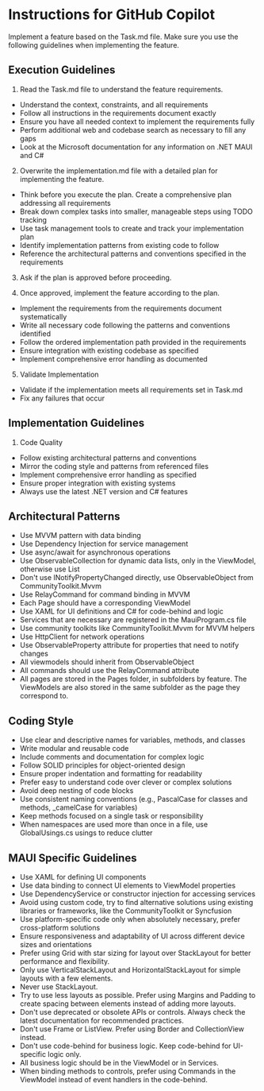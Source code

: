 # Instructions for GitHub Copilot
Implement a feature based on the Task.md file. Make sure you use the following guidelines when implementing the feature.

## Execution Guidelines
1. Read the Task.md file to understand the feature requirements.
- Understand the context, constraints, and all requirements
- Follow all instructions in the requirements document exactly
- Ensure you have all needed context to implement the requirements fully
- Perform additional web and codebase search as necessary to fill any gaps
- Look at the Microsoft documentation for any information on .NET MAUI and C#

2. Overwrite the implementation.md file with a detailed plan for implementing the feature.
- Think before you execute the plan. Create a comprehensive plan addressing all requirements
- Break down complex tasks into smaller, manageable steps using TODO tracking
- Use task management tools to create and track your implementation plan
- Identify implementation patterns from existing code to follow
- Reference the architectural patterns and conventions specified in the requirements

3. Ask if the plan is approved before proceeding.

4. Once approved, implement the feature according to the plan.
- Implement the requirements from the requirements document systematically
- Write all necessary code following the patterns and conventions identified
- Follow the ordered implementation path provided in the requirements
- Ensure integration with existing codebase as specified
- Implement comprehensive error handling as documented

5. Validate Implementation
- Validate if the implementation meets all requirements set in Task.md
- Fix any failures that occur

## Implementation Guidelines
1. Code Quality
- Follow existing architectural patterns and conventions
- Mirror the coding style and patterns from referenced files
- Implement comprehensive error handling as specified
- Ensure proper integration with existing systems
- Always use the latest .NET version and C# features

## Architectural Patterns
- Use MVVM pattern with data binding
- Use Dependency Injection for service management
- Use async/await for asynchronous operations
- Use ObservableCollection for dynamic data lists, only in the ViewModel, otherwise use List<T>
- Don't use INotifyPropertyChanged directly, use ObservableObject from CommunityToolkit.Mvvm
- Use RelayCommand for command binding in MVVM
- Each Page should have a corresponding ViewModel
- Use XAML for UI definitions and C# for code-behind and logic
- Services that are necessary are registered in the MauiProgram.cs file
- Use community toolkits like CommunityToolkit.Mvvm for MVVM helpers
- Use HttpClient for network operations
- Use ObservableProperty attribute for properties that need to notify changes
- All viewmodels should inherit from ObservableObject
- All commands should use the RelayCommand attribute
- All pages are stored in the Pages folder, in subfolders by feature. The ViewModels are also stored in the same subfolder as the page they correspond to.


## Coding Style
- Use clear and descriptive names for variables, methods, and classes
- Write modular and reusable code
- Include comments and documentation for complex logic
- Follow SOLID principles for object-oriented design
- Ensure proper indentation and formatting for readability
- Prefer easy to understand code over clever or complex solutions
- Avoid deep nesting of code blocks
- Use consistent naming conventions (e.g., PascalCase for classes and methods, _camelCase for variables)
- Keep methods focused on a single task or responsibility
- When namespaces are used more than once in a file, use GlobalUsings.cs usings to reduce clutter

## MAUI Specific Guidelines
- Use XAML for defining UI components
- Use data binding to connect UI elements to ViewModel properties
- Use DependencyService or constructor injection for accessing services
- Avoid using custom code, try to find alternative solutions using existing libraries or frameworks, like the CommunityToolkit or Syncfusion
- Use platform-specific code only when absolutely necessary, prefer cross-platform solutions
- Ensure responsiveness and adaptability of UI across different device sizes and orientations
- Prefer using Grid with star sizing for layout over StackLayout for better performance and flexibility.
- Only use VerticalStackLayout and HorizontalStackLayout for simple layouts with a few elements.
- Never use StackLayout. 
- Try to use less layouts as possible. Prefer using Margins and Padding to create spacing between elements instead of adding more layouts.
- Don't use deprecated or obsolete APIs or controls. Always check the latest documentation for recommended practices.
- Don't use Frame or ListView. Prefer using Border and CollectionView instead.
- Don't use code-behind for business logic. Keep code-behind for UI-specific logic only.
- All business logic should be in the ViewModel or in Services.
- When binding methods to controls, prefer using Commands in the ViewModel instead of event handlers in the code-behind.


